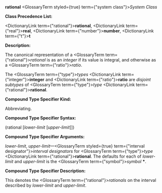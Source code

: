 **rational** <GlossaryTerm styled={true} term={"system class"}><i>System Class</i></GlossaryTerm> 



**Class Precedence List:** 



<DictionaryLink  term={"rational"}><b>rational</b></DictionaryLink>, <DictionaryLink  term={"real"}><b>real</b></DictionaryLink>, <DictionaryLink  term={"number"}><b>number</b></DictionaryLink>, <DictionaryLink  term={"t"}><b>t</b></DictionaryLink> 



**Description:** 



The canonical representation of a <GlossaryTerm  term={"rational"}><i>rational</i></GlossaryTerm> is as an *integer* if its value is integral, and otherwise as a <GlossaryTerm  term={"ratio"}><i>ratio</i></GlossaryTerm>. 



The <GlossaryTerm  term={"type"}><i>types</i></GlossaryTerm> <DictionaryLink  term={"integer"}><b>integer</b></DictionaryLink> and <DictionaryLink  term={"ratio"}><b>ratio</b></DictionaryLink> are *disjoint subtypes* of <GlossaryTerm  term={"type"}><i>type</i></GlossaryTerm> <DictionaryLink  term={"rational"}><b>rational</b></DictionaryLink>. 



**Compound Type Specifier Kind:** 



Abbreviating. 



**Compound Type Specifier Syntax:** 



(rational [*lower-limit* [*upper-limit*]]) 



**Compound Type Specifier Arguments:** 



*lower-limit*, *upper-limit*—<GlossaryTerm styled={true} term={"interval designator"}><i>interval designators</i></GlossaryTerm> for <GlossaryTerm  term={"type"}><i>type</i></GlossaryTerm> <DictionaryLink  term={"rational"}><b>rational</b></DictionaryLink>. The defaults for each of *lower-limit* and *upper-limit* is the <GlossaryTerm  term={"symbol"}><i>symbol</i></GlossaryTerm> **\***. 



**Compound Type Specifier Description:** 



This denotes the <GlossaryTerm  term={"rational"}><i>rationals</i></GlossaryTerm> on the interval described by *lower-limit* and *upper-limit*. 



